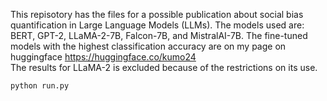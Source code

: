 This repisotory has the files for a possible publication about social bias quantification in Large Language Models (LLMs). The models used are: BERT, GPT-2, LLaMA-2-7B, Falcon-7B, and MistralAI-7B. The fine-tuned models with the highest classification accuracy are on my page on huggingface https://huggingface.co/kumo24 \
The results for LLaMA-2 is excluded because of the restrictions on its use. 


```bash
python run.py
```
